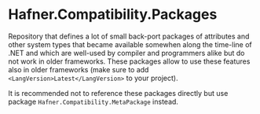# Hafner.Compatibility.Packages

Repository that defines a lot of small back-port packages of attributes and other system types that became available somewhen along the time-line of .NET and which are well-used by compiler and programmers alike but do not work in older frameworks. 
These packages allow to use these features also in older frameworks (make sure to add `<LangVersion>Latest</LangVersion>` to your project).

It is recommended not to reference these packages directly but use package `Hafner.Compatibility.MetaPackage` instead.

